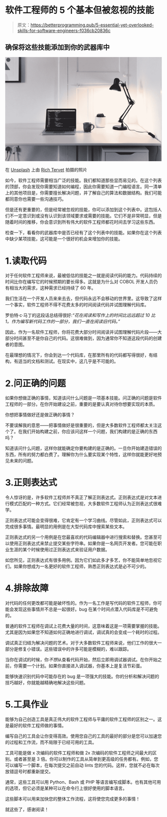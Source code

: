# 软件工程师的 5 个基本但被忽视的技能

> 原文：<https://betterprogramming.pub/5-essential-yet-overlooked-skills-for-software-engineers-f036cb20836c>

## 确保将这些技能添加到你的武器库中

![](img/e4e7de7456b2ff3b96e69e9fcb3605f7.png)

在 [Unsplash](https://unsplash.com?utm_source=medium&utm_medium=referral) 上由 [Rich Tervet](https://unsplash.com/@richtervet?utm_source=medium&utm_medium=referral) 拍摄的照片

如今，软件工程师需要相当广泛的技能。我们都知道那些显而易见的。在这个列表的顶部，你会发现你需要知道如何编程，因此你需要知道一门编程语言。同一清单上的其他项目是，你需要擅长解决问题，并了解自己的算法和数据结构。我们可能都同意你也需要一些沟通技巧。

但是还有更重要的，但是经常被忽视的技能，你可以添加到这个列表中。这包括人们不一定意识到或没有认识到该领域要求或需要的技能。它们不是非常明显，但是随着时间的推移，你会意识到所有伟大的软件工程师都花时间去学习这些东西。

检查一下，看看你的武器库中是否已经有了这个列表中的技能。如果你在这个列表中缺少某项技能，这可能是一个很好的机会来增加你的技能。

# 1.读取代码

对于任何软件工程师来说，最被低估的技能之一就是阅读代码的能力。代码持续的时间比你在编写它的时候预期的要长得多。这就是为什么对 COBOL 开发人员仍有相当大的需求，这种需求已经持续了 60 年。

我们生活在一个开发人员来来去去，但代码永远不会移动的世界里。这导致了这样一个事实，软件工程师不得不花费太多的时间阅读代码并试图理解代码库。

罗伯特·c·马丁的这段话总结得很好:*“花在阅读和写作上的时间比远远超过 10 比 1。作为编写新代码工作的一部分，我们一直在阅读旧代码。”*

因此，作为一名软件工程师，你将花费大部分时间阅读并试图理解代码片段——大部分时间甚至不是你自己的代码。这很难做到，因为通常你不知道这段代码的创建者的意图。

在最理想的情况下，你会到达一个代码库，在那里所有的代码都写得很好，有结构，有适当的文档和测试。在现实中，这几乎是不可能的。

# 2.问正确的问题

如果你想做正确的事情，知道该问什么问题是一项基本技能。问正确的问题是软件工程师的一部分。在你开始建设之前，重要的是要认真对待你想要实现的本质。

你想把事情做好还是做正确的事情？

不要误解我的意思——把事情做好是很重要的，但是大多数软件工程师都太关注这个了。在我们开始构建之前，你应该问这样一个问题，我们构建的是正确的东西吗？

知道该问什么问题，这样你就能确定你要构建的是正确的。一旦你开始建造错误的东西，所有的努力都白费了。理解你为什么要实现某个特性，这样你就能更好地预见未来的问题。

# 3.正则表达式

令人惊讶的是，许多软件工程师并不真正了解正则表达式。正则表达式是对文本进行模式匹配的一种方式。它们经常被忽视，大多数软件工程师认为正则表达式很难学。

正则表达式可能会变得很难，它肯定有一个学习曲线。尽管如此，正则表达式可以完成很多事情。最明显的用例是在大型代码库中搜索某些文本。

正则表达式的另一个用例是在您最喜欢的代码编辑器中进行搜索和替换。您甚至可以使用正则表达式来禁止提交某些字符串。如果你是一名网页开发者。您可能在职业生涯的某个时候使用过正则表达式来验证用户数据。

如您所见，正则表达式有很多用例。因为它们如此多才多艺，你不能简单地忽视它们。如果你想成为一名更好的软件工程师，熟悉正则表达式是必不可少的。

# 4.排除故障

对代码的任何更改都可能是破坏性的。作为一名工作是写代码的软件工程师，你可能会发现这些事情并不总是一起很好。bug 在某个时间点潜入代码库是不可避免的。

普通的软件工程师在调试上花费大量的时间，这意味着这是一项需要掌握的技能。尤其是因为如果您不知道如何正确地进行调试，调试真的会变成一个耗时的过程。

调试真正归结为解决问题的艺术。对于大多数软件工程师来说，他们工作的很大一部分是修复小错误。这些错误中的许多可能是模糊的，难以跟踪。

当你在调试的时候，你*不想*从查看代码开始，然后立即用调试器调试。在你开始之前，你需要一个计划。如果你直接进入调试器，你基本上是复活节彩蛋。

能够快速识别代码中可能存在的 bug 是一项强大的技能。你的分析和解决问题的技巧越好，你就能越精确地解决这些问题。

# 5.工具作业

能够为自己创造工具是真正伟大的软件工程师与平庸的软件工程师的区别之一。这是最好的软件工程师做的事情。

编写自己的工具会让你变得高效。使用您自己的工具的最好的部分是您可以加速您的过程和工作流，而不局限于已经可用的工具。

工具可能是做 x 次编码的软件工程师和做 2x 次编码的软件工程师之间最大的区别。或者甚至是 3 倍。你可以制作的工具从简单到更高级的任务都有。例如，您可以编写一个脚本，在每次提交之前自动 lints 您的代码。这样，您就不必在每次放错逗号时都重新提交。

通常，这些工具可以用 Python、Bash 或 PHP 等语言编写成脚本。也有其他可用的选项，但它必须是某种可以在命令行上很好使用的脚本语言。

这些脚本可以用来加快您的整体工作流程，这将使您完成更多的事情！

就这些了，感谢阅读！